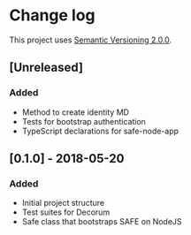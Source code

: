 # Change log

This project uses [Semantic Versioning 2.0.0](http://semver.org/spec/v2.0.0.html).

## [Unreleased]
### Added
- Method to create identity MD
- Tests for bootstrap authentication
- TypeScript declarations for safe-node-app

## [0.1.0] - 2018-05-20
### Added
- Initial project structure
- Test suites for Decorum
- Safe class that bootstraps SAFE on NodeJS
